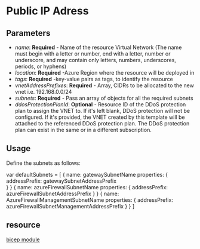 # Public IP Adress

## Parameters
* *name*: **Required** - Name of the resource Virtual Network (The name must begin with a letter or number, end with a letter, number or underscore, and may contain only letters, numbers, underscores, periods, or hyphens)
* *location*: **Required** -Azure Region where the resource will be deployed in
* *tags*: **Required** -key-value pairs as tags, to identify the resource
* *vnetAddressPrefixes*: **Required** - Array, CIDRs to be allocated to the new vnet i.e. 192.168.0.0/24
* *subnets*: **Required** - Pass an array of objects for all the required subnets
* *ddosProtectionPlanId*: **Optional** - Resource ID of the DDoS protection plan to assign the VNET to. If it\'s left blank, DDoS protection will not be configured. If it\'s provided, the VNET created by this template will be attached to the referenced DDoS protection plan. The DDoS protection plan can exist in the same or in a different subscription.

## Usage
Define the subnets as follows:

var defaultSubnets = [
  {
    name: gatewaySubnetName
    properties: {
      addressPrefix: gatewaySubnetAddressPrefix      
    }
  }
  {
    name: azureFirewallSubnetName
    properties: {
      addressPrefix: azureFirewallSubnetAddressPrefix
    }
  }
  {
    name: AzureFirewallManagementSubnetName
    properties: {
      addressPrefix: azureFirewallSubnetManagementAddressPrefix
    }
  }
]

## resource
[bicep module](/code/01%20-%20Modules/modules/vNET.bicep)